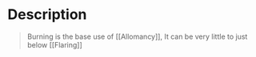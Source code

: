 # Description 
> Burning is the base use of [[Allomancy]], It can be very little to just below [[Flaring]]